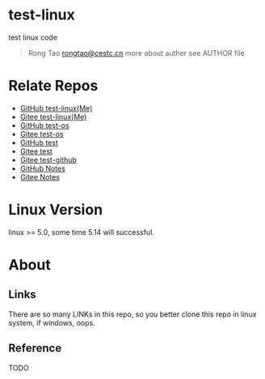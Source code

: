 # test-linux
test linux code

> Rong Tao <rongtao@cestc.cn>
> more about auther see AUTHOR file

# Relate Repos

* [GitHub test-linux(Me)](https://github.com/Rtoax/test-linux)
* [Gitee test-linux(Me)](https://gitee.com/rtoax/test-linux)
* [GitHub test-os](https://github.com/rtoax/test-os)
* [Gitee test-os](https://gitee.com/rtoax/test-os)
* [GitHub test](https://github.com/rtoax/test)
* [Gitee test](https://gitee.com/rtoax/test)
* [Gitee test-github](https://gitee.com/rtoax/test-github)
* [GitHub Notes](https://github.com/rtoax/notes)
* [Gitee Notes](https://gitee.com/rtoax/notes)

# Linux Version

linux >= 5.0, some time 5.14 will successful.

# About

## Links

There are so many LINKs in this repo, so you better clone this repo in linux system, if windows, oops.

## Reference

TODO
